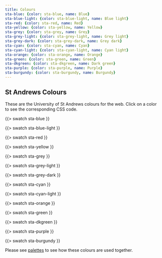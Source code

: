 ```yaml
---
title: Colours
sta-blue: {color: sta-blue, name: Blue}
sta-blue-light: {color: sta-blue-light, name: Blue light}
sta-red: {color: sta-red, name: Red}
sta-yellow: {color: sta-yellow, name: Yellow}
sta-grey: {color: sta-grey, name: Grey}
sta-grey-light: {color: sta-grey-light, name: Grey light}
sta-grey-dark: {color: sta-grey-dark, name: Grey dark}
sta-cyan: {color: sta-cyan, name: Cyan}
sta-cyan-light: {color: sta-cyan-light, name: Cyan light}
sta-orange: {color: sta-orange, name: Orange}
sta-green: {color: sta-green, name: Green}
sta-dkgreen: {color: sta-dkgreen, name: Dark green}
sta-purple: {color: sta-purple, name: Purple}
sta-burgundy: {color: sta-burgundy, name: Burgundy}
---
```


## St Andrews Colours

These are the University of St Andrews colours for the web. Click on a color to see the corresponding CSS code.

{{> swatch sta-blue }}

{{> swatch sta-blue-light }}

{{> swatch sta-red }}

{{> swatch sta-yellow }}

{{> swatch sta-grey }}

{{> swatch sta-grey-light }}

{{> swatch sta-grey-dark }}

{{> swatch sta-cyan }}

{{> swatch sta-cyan-light }}

{{> swatch sta-orange }}

{{> swatch sta-green }}

{{> swatch sta-dkgreen }}

{{> swatch sta-purple }}

{{> swatch sta-burgundy }}


Please see [palettes](palettes.html) to see how these colours are used together.

